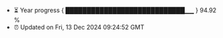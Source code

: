 - ⏳ Year progress { ████████████████████████████▁▁ } 94.92 %
- ⏰ Updated on Fri, 13 Dec 2024 09:24:52 GMT

